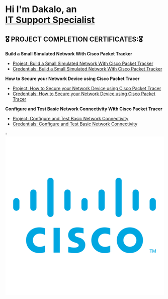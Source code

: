 <h1>Hi I'm Dakalo, an <br/><a href="https://github.com/Dakalo-Ndonde15/">IT Support Specialist</a>

<h2>🎖 PROJECT COMPLETION CERTIFICATES:🎖</h2>

<b>Build a Small Simulated Network With Cisco Packet Tracker</b>
  - [Project: Build a Small Simulated Network With Cisco Packet Tracker](https://www.coursera.org/learn/build-a-small-simulated-network/home/week/1)
  -  [Credentials: Build a Small Simulated Network With Cisco Packet Tracker](https://github.com/Dakalo-Ndonde15/Switch-Configuration/blob/Certificates-Credentials/Build%20a%20Small%20Simulated%20Network%20With%20Cisco%20Packet%20Tracker.pdf)
 
 <b>How to Secure your Network Device using Cisco Packet Tracer</b>
  - [Project: How to Secure your Network Device using Cisco Packet Tracer](https://www.coursera.org/learn/how-to-secure-your-network-devices/home/week/1)
  - [Credentials: How to Secure your Network Device using Cisco Packet Tracer](https://github.com/Dakalo-Ndonde15/Switch-Configuration/blob/Certificates-Credentials/How%20to%20Secure%20your%20Network%20Device%20using%20Cisco%20Packet%20Tracer.pdf)
   
 <b>Configure and Test Basic Network Connectivity With Cisco Packet Tracer</b>
  - [Project: Configure and Test Basic Network Connectivity](https://www.coursera.org/learn/configure-test-basic-network-connectivity-ccna-1-2/home/week/1)
  - [Credentials: Configure and Test Basic Network Connectivity](https://github.com/Dakalo-Ndonde15/Switch-Configuration/blob/Certificates-Credentials/Configure%20and%20Test%20Basic%20Network%20Connectivity.pdf)
 
-![Repo Image](https://github.com/Dakalo-Ndonde15/Switch-Configuration/blob/Certificates-Credentials/Cisco.png)
